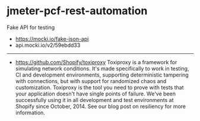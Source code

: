 # jmeter-pcf-rest-automation

Fake API for testing 

- https://mocki.io/fake-json-api
- api.mocki.io/v2/59ebdd33

--------------------------------

- https://github.com/Shopify/toxiproxy
Toxiproxy is a framework for simulating network conditions. It's made specifically to work in testing, CI and development environments, supporting deterministic tampering with connections, but with support for randomized chaos and customization. Toxiproxy is the tool you need to prove with tests that your application doesn't have single points of failure. We've been successfully using it in all development and test environments at Shopify since October, 2014. See our blog post on resiliency for more information.

